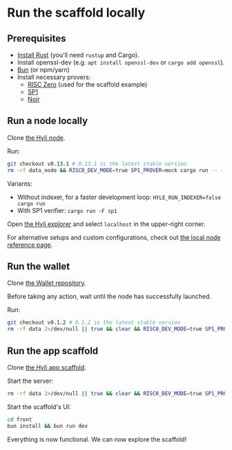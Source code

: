# Run the scaffold locally

## Prerequisites

- [Install Rust](https://www.rust-lang.org/tools/install) (you'll need `rustup` and Cargo).
- Install openssl-dev (e.g. `apt install openssl-dev` or `cargo add openssl`).
- [Bun](https://bun.sh/) (or npm/yarn)
- Install necessary provers:
  - [RISC Zero](https://dev.risczero.com/api/zkvm/install) (used for the scaffold example)
  - [SP1](https://docs.succinct.xyz/docs/sp1/introduction)
  - [Noir](https://noir-lang.org/docs/getting_started/quick_start)

## Run a node locally

Clone [the Hyli node](https://github.com/hyli-org/hyli).

Run:

```sh
git checkout v0.13.1 # 0.13.1 is the latest stable version
rm -rf data_node && RISC0_DEV_MODE=true SP1_PROVER=mock cargo run -- --pg
```

Variants:

- Without indexer, for a faster development loop: `HYLE_RUN_INDEXER=false cargo run`
- With SP1 verifier: `cargo run -F sp1`

Open [the Hyli explorer](https://explorer.hyli.org) and select `localhost` in the upper-right corner.

For alternative setups and custom configurations, check out [the local node reference page](../reference/local-node.md).

## Run the wallet

Clone [the Wallet repository](https://github.com/hyli-org/wallet/).

Before taking any action, wait until the node has successfully launched.

Run:

```sh
git checkout v0.1.2 # 0.1.2 is the latest stable version
rm -rf data 2>/dev/null || true && clear && RISC0_DEV_MODE=true SP1_PROVER=mock cargo run --bin server --release -- -m -a -w
```

## Run the app scaffold

Clone [the Hyli app scaffold](https://github.com/hyli-org/app-scaffold/).

Start the server:

```sh
rm -rf data 2>/dev/null || true && clear && RISC0_DEV_MODE=true SP1_PROVER=mock cargo run --bin server --release
```

Start the scaffold's UI:

```sh
cd front
bun install && bun run dev
```

Everything is now functional. We can now explore the scaffold!

